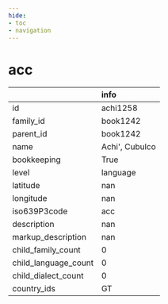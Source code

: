 ```yaml
---
hide:
- toc
- navigation
---
```

# acc
|                      | info           |
|:---------------------|:---------------|
| id                   | achi1258       |
| family_id            | book1242       |
| parent_id            | book1242       |
| name                 | Achi', Cubulco |
| bookkeeping          | True           |
| level                | language       |
| latitude             | nan            |
| longitude            | nan            |
| iso639P3code         | acc            |
| description          | nan            |
| markup_description   | nan            |
| child_family_count   | 0              |
| child_language_count | 0              |
| child_dialect_count  | 0              |
| country_ids          | GT             |
